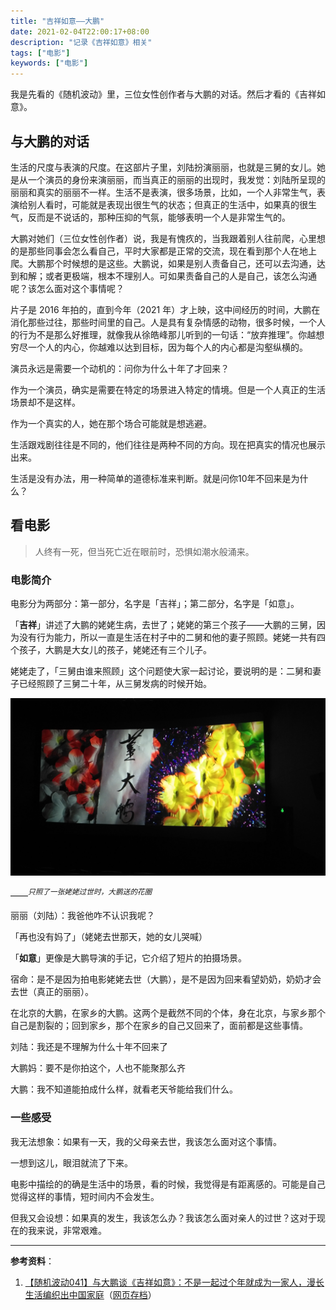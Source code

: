 ```yaml
---
title: "吉祥如意——大鹏"
date: 2021-02-04T22:00:17+08:00
description: "记录《吉祥如意》相关"
tags: ["电影"]
keywords: ["电影"]
---
```


我是先看的《随机波动》里，三位女性创作者与大鹏的对话。然后才看的《吉祥如意》。

## 与大鹏的对话

生活的尺度与表演的尺度。在这部片子里，刘陆扮演丽丽，也就是三舅的女儿。她是从一个演员的身份来演丽丽，而当真正的丽丽的出现时，我发觉：刘陆所呈现的丽丽和真实的丽丽不一样。生活不是表演，很多场景，比如，一个人非常生气，表演给别人看时，可能就是表现出很生气的状态；但真正的生活中，如果真的很生气，反而是不说话的，那种压抑的气氛，能够表明一个人是非常生气的。

大鹏对她们（三位女性创作者）说，我是有愧疚的，当我跟着别人往前爬，心里想的是那些同事会怎么看自己，平时大家都是正常的交流，现在看到那个人在地上爬。大鹏那个时候想的是这些。大鹏说，如果是别人责备自己，还可以去沟通，达到和解；或者更极端，根本不理别人。可如果责备自己的人是自己，该怎么沟通呢？该怎么面对这个事情呢？

片子是 2016 年拍的，直到今年（2021 年）才上映，这中间经历的时间，大鹏在消化那些过往，那些时间里的自己。人是具有复杂情感的动物，很多时候，一个人的行为不是那么好推理，就像我从徐皓峰那儿听到的一句话：“放弃推理”。你越想穷尽一个人的内心，你越难以达到目标，因为每个人的内心都是沟壑纵横的。

演员永远是需要一个动机的：问你为什么十年了才回来？

作为一个演员，确实是需要在特定的场景进入特定的情境。但是一个人真正的生活场景却不是这样。

作为一个真实的人，她在那个场合可能就是想逃避。

生活跟戏剧往往是不同的，他们往往是两种不同的方向。现在把真实的情况也展示出来。

生活是没有办法，用一种简单的道德标准来判断。就是问你10年不回来是为什么？

## 看电影

> 人终有一死，但当死亡近在眼前时，恐惧如潮水般涌来。

### 电影简介

电影分为两部分：第一部分，名字是「吉祥」；第二部分，名字是「如意」。

「**吉祥**」讲述了大鹏的姥姥生病，去世了；姥姥的第三个孩子——大鹏的三舅，因为没有行为能力，所以一直是生活在村子中的二舅和他的妻子照顾。姥姥一共有四个孩子，大鹏是大女儿的孩子，姥姥还有三个儿子。

姥姥走了，「三舅由谁来照顾」这个问题使大家一起讨论，要说明的是：二舅和妻子已经照顾了三舅二十年，从三舅发病的时候开始。

![ji-xiang-ru-yi-da-peng.jpeg](/images/ji-xiang-ru-yi-da-peng.jpeg)

——<em><sup>只照了一张姥姥过世时，大鹏送的花圈</sup></em>

丽丽（刘陆）：我爸他咋不认识我呢？

「再也没有妈了」（姥姥去世那天，她的女儿哭喊）

「**如意**」更像是大鹏导演的手记，它介绍了短片的拍摄场景。

宿命：是不是因为拍电影姥姥去世（大鹏），是不是因为回来看望奶奶，奶奶才会去世（真正的丽丽）。

在北京的大鹏，在家乡的大鹏。这两个是截然不同的个体，身在北京，与家乡那个自己是割裂的；回到家乡，那个在家乡的自己又回来了，面前都是这些事情。

刘陆：我还是不理解为什么十年不回来了

大鹏妈：要不是你拍这个，人也不能聚那么齐

大鹏：我不知道能拍成什么样，就看老天爷能给我们什么。

### 一些感受

我无法想象：如果有一天，我的父母亲去世，我该怎么面对这个事情。

一想到这儿，眼泪就流了下来。

电影中描绘的的确是生活中的场景，看的时候，我觉得是有距离感的。可能是自己觉得这样的事情，短时间内不会发生。

但我又会设想：如果真的发生，我该怎么办？我该怎么面对亲人的过世？这对于现在的我来说，非常艰难。

---

**参考资料**：

1. [【随机波动041】与大鹏谈《吉祥如意》：不是一起过个年就成为一家人，漫长生活编织出中国家庭](https://www.stovol.club/041)（[网页存档](https://web.archive.org/web/20210204140436/https://www.stovol.club/041)）
